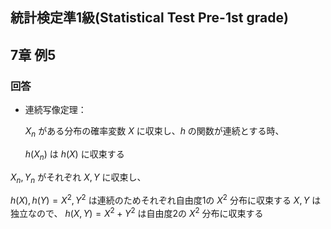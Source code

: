## 統計検定準1級(Statistical Test Pre-1st grade)
## 7章 例5
### 回答
- 連続写像定理：
    
    $X_n$ がある分布の確率変数 $X$ に収束し、$h$ の関数が連続とする時、
    
    $h(X_n)$ は $h(X)$ に収束する
    

$X_n, Y_n$ がそれぞれ $X,Y$ に収束し、

$h(X), h(Y) = X^2, Y^2$ は連続のためそれぞれ自由度1の $X^2$ 分布に収束する
$X,Y$ は独立なので、
$h(X,Y) = X^2+ Y^2$ は自由度2の $X^2$ 分布に収束する